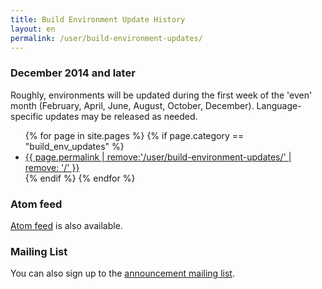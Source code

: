 ```yaml
---
title: Build Environment Update History
layout: en
permalink: /user/build-environment-updates/
---
```

### December 2014 and later

Roughly, environments will be updated during the first week of the 'even' month
(February, April, June, August, October, December).
Language-specific updates may be released as needed.

<ul class="list--links">
{% for page in site.pages %}
{% if page.category == "build_env_updates" %}
	<li><a href="{{ page.permalink }}">{{ page.permalink | remove:'/user/build-environment-updates/' | remove: '/' }}</a></li>
{% endif %}
{% endfor %}
</ul>

### Atom feed
<a href="/feed.build-env-updates.xml">Atom feed</a> is also available.

### Mailing List
You can also sign up to the <a href="http://eepurl.com/9OCsP">announcement mailing list</a>.
